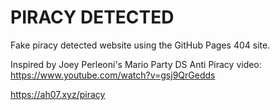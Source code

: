 # PIRACY DETECTED

Fake piracy detected website using the GitHub Pages 404 site. 

Inspired by Joey Perleoni's Mario Party DS Anti Piracy video: https://www.youtube.com/watch?v=gsj9QrGedds

https://ah07.xyz/piracy
